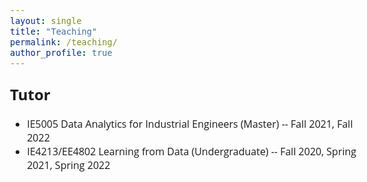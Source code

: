 ```yaml
---
layout: single
title: "Teaching"
permalink: /teaching/
author_profile: true
---
```


<style>
@import url('https://fonts.googleapis.com/css2?family=Open+Sans&display=swap');
</style>
<!-- <body style="font-family: sans-serif; font-size: 9pt;"> -->
<body style="font-family: Open Sans; font-style: light; font-size: 12pt;">

<h2 style="margin-top: 1em;">Tutor</h2>
<ul>
	<li>IE5005 Data Analytics for Industrial Engineers (Master) -- Fall 2021, Fall 2022</li>
  <li> IE4213/EE4802 Learning from Data (Undergraduate) -- Fall 2020, Spring 2021, Spring 2022</li>
</ul>

</body>